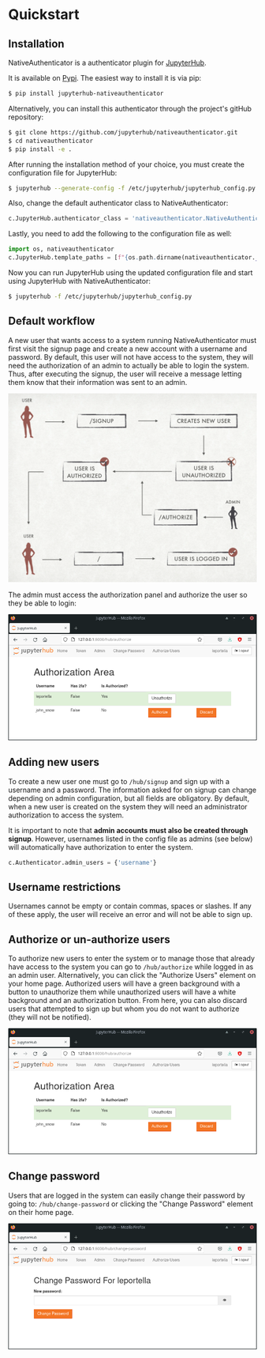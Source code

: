 # Quickstart

## Installation

NativeAuthenticator is a authenticator plugin for [JupyterHub](https://github.com/jupyterhub/).

It is available on [Pypi](https://pypi.org/project/jupyterhub-nativeauthenticator/). The easiest way to install it is via pip:

```bash
$ pip install jupyterhub-nativeauthenticator
```

Alternatively, you can install this authenticator through the project's gitHub repository:

```bash
$ git clone https://github.com/jupyterhub/nativeauthenticator.git
$ cd nativeauthenticator
$ pip install -e .
```

After running the installation method of your choice, you must create the configuration file for JupyterHub:

```bash
$ jupyterhub --generate-config -f /etc/jupyterhub/jupyterhub_config.py
```

Also, change the default authenticator class to NativeAuthenticator:

```python
c.JupyterHub.authenticator_class = 'nativeauthenticator.NativeAuthenticator'
```

Lastly, you need to add the following to the configuration file as well:

```python
import os, nativeauthenticator
c.JupyterHub.template_paths = [f"{os.path.dirname(nativeauthenticator.__file__)}/templates/"]
```

Now you can run JupyterHub using the updated configuration file and start using JupyterHub with NativeAuthenticator:

```bash
$ jupyterhub -f /etc/jupyterhub/jupyterhub_config.py
```

## Default workflow

A new user that wants access to a system running NativeAuthenticator must first visit the signup page and create a new account with a username and password. By default, this user will not have access to the system, they will need the authorization of an admin to actually be able to login the system. Thus, after executing the signup, the user will receive a message letting them know that their information was sent to an admin.

![](_static/native_auth_flow.png)

The admin must access the authorization panel and authorize the user so they be able to login:

![](_static/authorization_area.png)

## Adding new users

To create a new user one must go to `/hub/signup` and sign up with a username and a password. The information asked for on signup can change depending on admin configuration, but all fields are obligatory. By default, when a new user is created on the system they will need an administrator authorization to access the system.

It is important to note that **admin accounts must also be created through signup**. However, usernames listed in the config file as admins (see below) will automatically have authorization to enter the system.

```python
c.Authenticator.admin_users = {'username'}
```

## Username restrictions

Usernames cannot be empty or contain commas, spaces or slashes. If any of these apply, the user will receive an error and will not be able to sign up.

## Authorize or un-authorize users

To authorize new users to enter the system or to manage those that already have access to the system you can go to `/hub/authorize` while logged in as an admin user. Alternatively, you can click the "Authorize Users" element on your home page. Authorized users will have a green background with a button to unauthorize them while unauthorized users will have a white background and an authorization button. From here, you can also discard users that attempted to sign up but whom you do not want to authorize (they will not be notified).

![](_static/authorization_area.png)

## Change password

Users that are logged in the system can easily change their password by going to: `/hub/change-password` or clicking the "Change Password" element on their home page.

![](_static/change-password.png)
